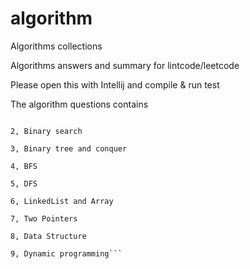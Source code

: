 # algorithm
Algorithms collections

Algorithms answers and summary for lintcode/leetcode

Please open this with Intellij and compile & run test

The algorithm questions contains

```1, General algorithm

2, Binary search

3, Binary tree and conquer

4, BFS

5, DFS

6, LinkedList and Array

7, Two Pointers

8, Data Structure

9, Dynamic programming```
